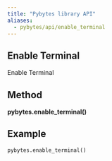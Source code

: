 ```yaml
---
title: "Pybytes library API"
aliases:
  - pybytes/api/enable_terminal
---
```


**Enable Terminal**
----
  Enable Terminal


**Method**
----
**pybytes.enable_terminal()**

**Example**
----
`pybytes.enable_terminal()`
